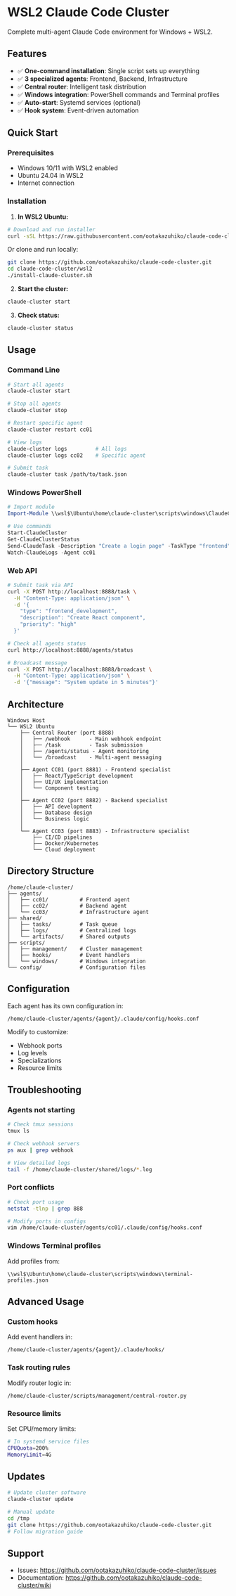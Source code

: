 # WSL2 Claude Code Cluster

Complete multi-agent Claude Code environment for Windows + WSL2.

## Features

- ✅ **One-command installation**: Single script sets up everything
- ✅ **3 specialized agents**: Frontend, Backend, Infrastructure
- ✅ **Central router**: Intelligent task distribution
- ✅ **Windows integration**: PowerShell commands and Terminal profiles
- ✅ **Auto-start**: Systemd services (optional)
- ✅ **Hook system**: Event-driven automation

## Quick Start

### Prerequisites

- Windows 10/11 with WSL2 enabled
- Ubuntu 24.04 in WSL2
- Internet connection

### Installation

1. **In WSL2 Ubuntu:**

```bash
# Download and run installer
curl -sSL https://raw.githubusercontent.com/ootakazuhiko/claude-code-cluster/main/wsl2/install-claude-cluster.sh | bash
```

Or clone and run locally:

```bash
git clone https://github.com/ootakazuhiko/claude-code-cluster.git
cd claude-code-cluster/wsl2
./install-claude-cluster.sh
```

2. **Start the cluster:**

```bash
claude-cluster start
```

3. **Check status:**

```bash
claude-cluster status
```

## Usage

### Command Line

```bash
# Start all agents
claude-cluster start

# Stop all agents  
claude-cluster stop

# Restart specific agent
claude-cluster restart cc01

# View logs
claude-cluster logs         # All logs
claude-cluster logs cc02    # Specific agent

# Submit task
claude-cluster task /path/to/task.json
```

### Windows PowerShell

```powershell
# Import module
Import-Module \\wsl$\Ubuntu\home\claude-cluster\scripts\windows\ClaudeCluster.psm1

# Use commands
Start-ClaudeCluster
Get-ClaudeClusterStatus
Send-ClaudeTask -Description "Create a login page" -TaskType "frontend"
Watch-ClaudeLogs -Agent cc01
```

### Web API

```bash
# Submit task via API
curl -X POST http://localhost:8888/task \
  -H "Content-Type: application/json" \
  -d '{
    "type": "frontend_development",
    "description": "Create React component",
    "priority": "high"
  }'

# Check all agents status
curl http://localhost:8888/agents/status

# Broadcast message
curl -X POST http://localhost:8888/broadcast \
  -H "Content-Type: application/json" \
  -d '{"message": "System update in 5 minutes"}'
```

## Architecture

```
Windows Host
└── WSL2 Ubuntu
    ├── Central Router (port 8888)
    │   ├── /webhook      - Main webhook endpoint
    │   ├── /task         - Task submission
    │   ├── /agents/status - Agent monitoring
    │   └── /broadcast    - Multi-agent messaging
    │
    ├── Agent CC01 (port 8881) - Frontend specialist
    │   ├── React/TypeScript development
    │   ├── UI/UX implementation
    │   └── Component testing
    │
    ├── Agent CC02 (port 8882) - Backend specialist
    │   ├── API development
    │   ├── Database design
    │   └── Business logic
    │
    └── Agent CC03 (port 8883) - Infrastructure specialist
        ├── CI/CD pipelines
        ├── Docker/Kubernetes
        └── Cloud deployment
```

## Directory Structure

```
/home/claude-cluster/
├── agents/
│   ├── cc01/          # Frontend agent
│   ├── cc02/          # Backend agent
│   └── cc03/          # Infrastructure agent
├── shared/
│   ├── tasks/         # Task queue
│   ├── logs/          # Centralized logs
│   └── artifacts/     # Shared outputs
├── scripts/
│   ├── management/    # Cluster management
│   ├── hooks/         # Event handlers
│   └── windows/       # Windows integration
└── config/            # Configuration files
```

## Configuration

Each agent has its own configuration in:
```
/home/claude-cluster/agents/{agent}/.claude/config/hooks.conf
```

Modify to customize:
- Webhook ports
- Log levels
- Specializations
- Resource limits

## Troubleshooting

### Agents not starting
```bash
# Check tmux sessions
tmux ls

# Check webhook servers
ps aux | grep webhook

# View detailed logs
tail -f /home/claude-cluster/shared/logs/*.log
```

### Port conflicts
```bash
# Check port usage
netstat -tlnp | grep 888

# Modify ports in configs
vim /home/claude-cluster/agents/cc01/.claude/config/hooks.conf
```

### Windows Terminal profiles
Add profiles from:
```
\\wsl$\Ubuntu\home\claude-cluster\scripts\windows\terminal-profiles.json
```

## Advanced Usage

### Custom hooks
Add event handlers in:
```
/home/claude-cluster/agents/{agent}/.claude/hooks/
```

### Task routing rules
Modify router logic in:
```
/home/claude-cluster/scripts/management/central-router.py
```

### Resource limits
Set CPU/memory limits:
```bash
# In systemd service files
CPUQuota=200%
MemoryLimit=4G
```

## Updates

```bash
# Update cluster software
claude-cluster update

# Manual update
cd /tmp
git clone https://github.com/ootakazuhiko/claude-code-cluster.git
# Follow migration guide
```

## Support

- Issues: https://github.com/ootakazuhiko/claude-code-cluster/issues
- Documentation: https://github.com/ootakazuhiko/claude-code-cluster/wiki